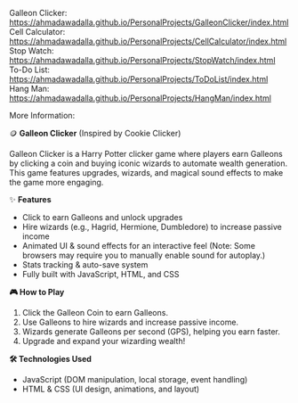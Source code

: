 Galleon Clicker: https://ahmadawadalla.github.io/PersonalProjects/GalleonClicker/index.html \
Cell Calculator: https://ahmadawadalla.github.io/PersonalProjects/CellCalculator/index.html \
Stop Watch: https://ahmadawadalla.github.io/PersonalProjects/StopWatch/index.html \
To-Do List: https://ahmadawadalla.github.io/PersonalProjects/ToDoList/index.html \
Hang Man: https://ahmadawadalla.github.io/PersonalProjects/HangMan/index.html

More Information:

🪙 **Galleon Clicker** (Inspired by Cookie Clicker)

Galleon Clicker is a Harry Potter clicker game where players earn Galleons by clicking a coin and buying iconic wizards to automate wealth generation. 
This game features upgrades, wizards, and magical sound effects to make the game more engaging.

✨ **Features**
- Click to earn Galleons and unlock upgrades
- Hire wizards (e.g., Hagrid, Hermione, Dumbledore) to increase passive income
- Animated UI & sound effects for an interactive feel (Note: Some browsers may require you to manually enable sound for autoplay.)
- Stats tracking & auto-save system
- Fully built with JavaScript, HTML, and CSS

**🎮 How to Play**

1. Click the Galleon Coin to earn Galleons.
2. Use Galleons to hire wizards and increase passive income.
3. Wizards generate Galleons per second (GPS), helping you earn faster.
4. Upgrade and expand your wizarding wealth!

**🛠️ Technologies Used**
- JavaScript (DOM manipulation, local storage, event handling)
- HTML & CSS (UI design, animations, and layout)
